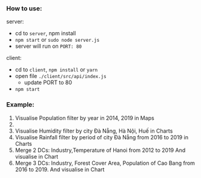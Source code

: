 ### How to use:

server:

- cd to `server`, npm install
- `npm start` or `sudo node server.js`
- server will run on `PORT: 80`

client:

- cd to `client`, `npm install` or `yarn`
- open file `./client/src/api/index.js`
  - update PORT to 80
- `npm start`

### Example:

1. Visualise Population filter by year in 2014, 2019 in Maps
2.
3. Visualise Humidity filter by city Đà Nẵng, Hà Nội, Huế in Charts
4. Visualise Rainfall filter by period of city Đà Nẵng from 2016 to 2019 in Charts
5. Merge 2 DCs: Industry,Temperature of Hanoi from 2012 to 2019 And visualise in Chart
6. Merge 3 DCs: Industry, Forest Cover Area, Population of Cao Bang from 2016 to 2019. And visualise in Chart
